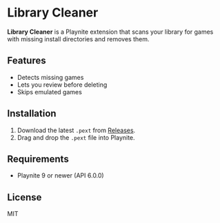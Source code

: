 # Library Cleaner

**Library Cleaner** is a Playnite extension that scans your library for games with missing install directories and removes them.

## Features
- Detects missing games
- Lets you review before deleting
- Skips emulated games

## Installation
1. Download the latest `.pext` from [Releases](https://github.com/Rashad-07/Library_Cleaner/releases).
2. Drag and drop the `.pext` file into Playnite.

## Requirements
- Playnite 9 or newer (API 6.0.0)

## License
MIT
